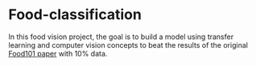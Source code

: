 # Food-classification

In this food vision project, the goal is to build a model using transfer learning and computer vision concepts 
to beat the results of the original [Food101 paper](https://data.vision.ee.ethz.ch/cvl/datasets_extra/food-101/static/bossard_eccv14_food-101.pdf) with 10% data.
